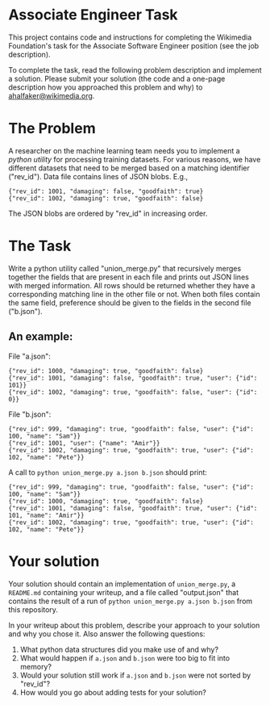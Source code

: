 # Associate Engineer Task

This project contains code and instructions for completing the Wikimedia Foundation's
task for the Associate Software Engineer position (see the job description).

To complete the task, read the following problem description and implement a solution.
Please submit your solution (the code and a one-page description how you approached this
problem and why) to ahalfaker@wikimedia.org.

# The Problem

A researcher on the machine learning team needs you to implement a *python utility* for
processing training datasets.  For various reasons, we have different datasets that
need to be merged based on a matching identifier ("rev_id").  Data file
contains lines of JSON blobs.  E.g.,
```
{"rev_id": 1001, "damaging": false, "goodfaith": true}
{"rev_id": 1002, "damaging": true, "goodfaith": false}
```

The JSON blobs are ordered by "rev_id" in increasing order.

# The Task
Write a python utility called "union_merge.py" that recursively merges
together the fields that are present in each file and prints out JSON lines with
merged information.  All rows should be returned whether they have a corresponding
matching line in the other file or not.  When both files contain the same field,
preference should be given to the fields in the second file ("b.json").

## An example:

File "a.json":
```
{"rev_id": 1000, "damaging": true, "goodfaith": false}
{"rev_id": 1001, "damaging": false, "goodfaith": true, "user": {"id": 101}}
{"rev_id": 1002, "damaging": true, "goodfaith": false, "user": {"id": 0}}
```

File "b.json":
```
{"rev_id": 999, "damaging": true, "goodfaith": false, "user": {"id": 100, "name": "Sam"}}
{"rev_id": 1001, "user": {"name": "Amir"}}
{"rev_id": 1002, "damaging": true, "goodfaith": true, "user": {"id": 102, "name": "Pete"}}
```

A call to `python union_merge.py a.json b.json` should print:
```
{"rev_id": 999, "damaging": true, "goodfaith": false, "user": {"id": 100, "name": "Sam"}}
{"rev_id": 1000, "damaging": true, "goodfaith": false}
{"rev_id": 1001, "damaging": false, "goodfaith": true, "user": {"id": 101, "name": "Amir"}}
{"rev_id": 1002, "damaging": true, "goodfaith": true, "user": {"id": 102, "name": "Pete"}}
```

# Your solution

Your solution should contain an implementation of `union_merge.py`, a `README.md` containing
your writeup, and a file called "output.json" that contains the result of a run of
`python union_merge.py a.json b.json` from this repository.

In your writeup about this problem, describe your approach to your solution and why you
chose it.  Also answer the following questions:

1. What python data structures did you make use of and why?
2. What would happen if `a.json` and `b.json` were too big to fit into memory?
3. Would your solution still work if `a.json` and `b.json` were not sorted by "rev_id"?
4. How would you go about adding tests for your solution?
